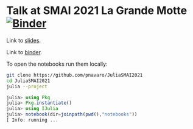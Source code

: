 # Talk at SMAI 2021 La Grande Motte [![Binder](https://mybinder.org/badge_logo.svg)](https://mybinder.org/v2/gh/pnavaro/JuliaSMAI2021/HEAD?filepath=index.ipynb)

Link to [slides](https://pnavaro.github.io/JuliaSMAI2021).

Link to [binder](https://mybinder.org/v2/gh/pnavaro/JuliaSMAI2021/HEAD?filepath=index.ipynb).

To open the notebooks run them locally:

```bash
git clone https://github.com/pnavaro/JuliaSMAI2021
cd JuliaSMAI2021
julia --project
```

```julia
julia> using Pkg
julia> Pkg.instantiate()
julia> using IJulia
julia> notebook(dir=joinpath(pwd(),"notebooks"))
[ Info: running ...
```
